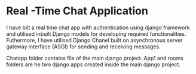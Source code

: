 # Real -Time Chat Application

I have bilt a real time chat app with authentication using django framework and utilised inbuilt Django models for developing required
functionalities. Futhermore, I have utilised  Django Chanel built on asynchronous server gateway interface (ASGI) for sending and receiving messages.

Chatapp folder contains file of the main django project. App1 and rooms folders are he two django apps created inside the main django project.
